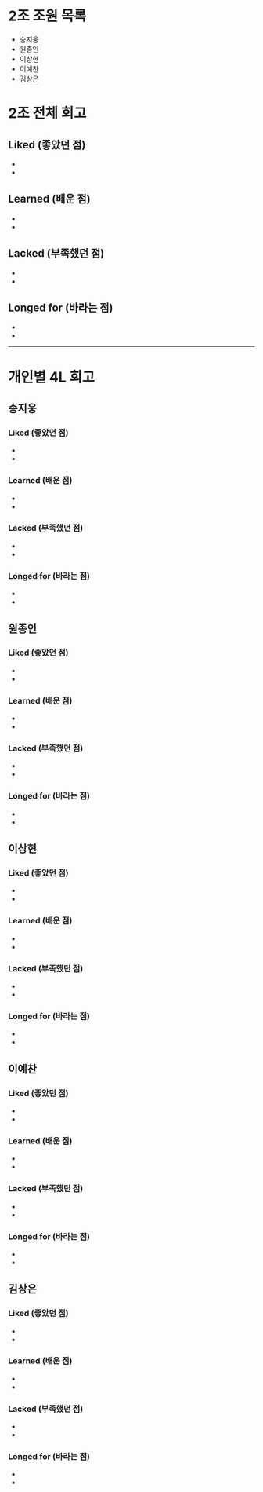 # 2조 조원 목록
- 송지웅
- 원종인
- 이상현
- 이예찬
- 김상은

# 2조 전체 회고

## Liked (좋았던 점)
- 
- 

## Learned (배운 점)
- 
- 

## Lacked (부족했던 점)
- 
- 

## Longed for (바라는 점)
- 
- 

---

# 개인별 4L 회고

## 송지웅

### Liked (좋았던 점)
- 
- 

### Learned (배운 점)
- 
- 

### Lacked (부족했던 점)
- 
- 

### Longed for (바라는 점)
- 
- 

## 원종인

### Liked (좋았던 점)
- 
- 

### Learned (배운 점)
- 
- 

### Lacked (부족했던 점)
- 
- 

### Longed for (바라는 점)
- 
- 

## 이상현

### Liked (좋았던 점)
- 
- 

### Learned (배운 점)
- 
- 

### Lacked (부족했던 점)
- 
- 

### Longed for (바라는 점)
- 
- 

## 이예찬

### Liked (좋았던 점)
- 
- 

### Learned (배운 점)
- 
- 

### Lacked (부족했던 점)
- 
- 

### Longed for (바라는 점)
- 
- 

## 김상은

### Liked (좋았던 점)
- 
- 

### Learned (배운 점)
- 
- 

### Lacked (부족했던 점)
- 
- 

### Longed for (바라는 점)
- 
- 
``` 